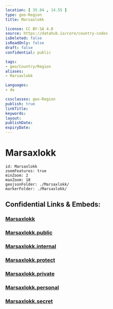 ```yaml
---
location: [ 35.84 , 14.55 ] 
type: geo-Region
title: Marsaxlokk

license: CC BY-SA 4.0
source: https://datahub.io/core/country-codes
isDeleted: false
isReadOnly: false
draft: false
confidential: public

tags:
- geo/Country/Region
aliases:
- Marsaxlokk

Languages:
- de

cssclasses: geo-Region
publish: true
linkTitle: 
keywords: 
layout: 
publishDate: 
expiryDate: 
---
```


# Marsaxlokk

```leaflet
id: Marsaxlokk
zoomFeatures: true 
minZoom: 2 
maxZoom: 18
geojsonFolder: ./Marsaxlokk/
markerFolder: ./Marsaxlokk/
```


## Confidential Links & Embeds: 

### [Marsaxlokk](/_Standards/Earth/Continent/Europe/Europe~South/Malta/Regions~Malta/Xlokk/counties~Xlokk/Marsaxlokk.md) 

### [Marsaxlokk.public](/_public/Earth/Continent/Europe/Europe~South/Malta/Regions~Malta/Xlokk/counties~Xlokk/Marsaxlokk.public.md) 

### [Marsaxlokk.internal](/_internal/Earth/Continent/Europe/Europe~South/Malta/Regions~Malta/Xlokk/counties~Xlokk/Marsaxlokk.internal.md) 

### [Marsaxlokk.protect](/_protect/Earth/Continent/Europe/Europe~South/Malta/Regions~Malta/Xlokk/counties~Xlokk/Marsaxlokk.protect.md) 

### [Marsaxlokk.private](/_private/Earth/Continent/Europe/Europe~South/Malta/Regions~Malta/Xlokk/counties~Xlokk/Marsaxlokk.private.md) 

### [Marsaxlokk.personal](/_personal/Earth/Continent/Europe/Europe~South/Malta/Regions~Malta/Xlokk/counties~Xlokk/Marsaxlokk.personal.md) 

### [Marsaxlokk.secret](/_secret/Earth/Continent/Europe/Europe~South/Malta/Regions~Malta/Xlokk/counties~Xlokk/Marsaxlokk.secret.md)

